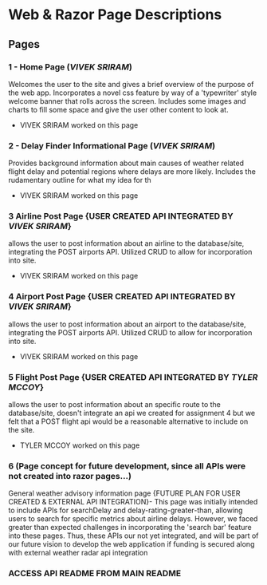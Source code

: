 # **Web & Razor Page Descriptions**

## Pages

### 1 - Home Page (**_VIVEK SRIRAM_**)
Welcomes the user to the site and gives a brief overview of the purpose of the web app. Incorporates a novel css feature by way of a 'typewriter' style welcome banner that rolls across the screen. Includes some images and charts to fill some space and give the user other content to look at.
* VIVEK SRIRAM worked on this page
  
### 2 - Delay Finder Informational Page (**_VIVEK SRIRAM_**)
Provides background information about main causes of weather related flight delay and potential regions where delays are more likely. Includes the rudamentary outline for what my idea for th
* VIVEK SRIRAM worked on this page

### 3 Airline Post Page {USER CREATED API INTEGRATED BY **_VIVEK SRIRAM_**}
allows the user to post information about an airline to the database/site, integrating the POST airports API. Utilized CRUD to allow for incorporation into site.
* VIVEK SRIRAM worked on this page

### 4 Airport Post Page {USER CREATED API INTEGRATED BY **_VIVEK SRIRAM_**}
allows the user to post information about an airport to the database/site, integrating the POST airports API. Utilized CRUD to allow for incorporation into site.
* VIVEK SRIRAM worked on this page
  
### 5 Flight Post Page {USER CREATED API INTEGRATED BY **_TYLER MCCOY_**} 
allows the user to post information about an specific route to the database/site, doesn't integrate an api we created for assignment 4 but we felt that a POST flight api would be a reasonable alternative to include on the site.
* TYLER MCCOY worked on this page
  
### 6 (Page concept for future development, since all APIs were not created into razor pages...)

General weather advisory information page {FUTURE PLAN FOR USER CREATED & EXTERNAL API INTEGRATION}- This page was initially intended to include APIs for searchDelay and delay-rating-greater-than, allowing users to search for specific metrics about airline delays. However, we faced greater than expected challenges in incorporating the 'search bar' feature into these pages. Thus, these APIs our not yet integrated, and will be part of our future vision to develop the web application if funding is secured along with external weather radar api integration

### ACCESS API README FROM MAIN README
